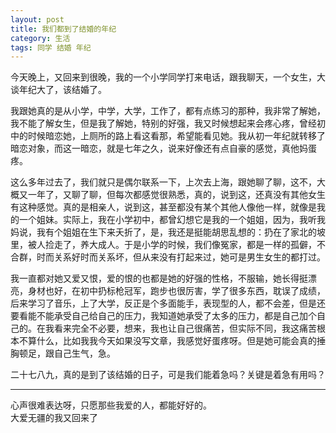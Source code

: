 ```yaml
---
layout: post
title: 我们都到了结婚的年纪
category: 生活
tags: 同学 结婚 年纪
---
```


今天晚上，又回来到很晚，我的一个小学同学打来电话，跟我聊天，一个女生，大谈年纪大了，该结婚了。

我跟她真的是从小学，中学，大学，工作了，都有点练习的那种，我非常了解她，我不能了解女生，但是我了解她，特别的好强，我又时候想起来会疼心疼，曾经初中的时候暗恋她，上厕所的路上看这看那，希望能看见她。我从初一年纪就转移了暗恋对象，而这一暗恋，就是七年之久，说来好像还有点自豪的感觉，真他妈蛋疼。

这么多年过去了，我们就只是偶尔联系一下，上次去上海，跟她聊了聊，这不，大概又一年了，又聊了聊，但每次都感觉很熟悉，真的，说到这，还真没有其他女生有这种感觉。真的是相亲人，说到这，甚至都没有某个其他人像他一样，就像是我的一个姐妹。实际上，我在小学初中，都曾幻想它是我的一个姐姐，因为，我听我妈说，我有个姐姐在生下来夭折了，是，我还是挺能胡思乱想的：扔在了家北的坡里，被人捡走了，养大成人。于是小学的时候，我们像冤家，都是一样的孤僻，不合群，时而关系好时而关系坏，但从来没有打起来过，她可是男生女生的都打过。

我一直都对她又爱又恨，爱的恨的也都是她的好强的性格，不服输，她长得挺漂亮，身材也好，在初中扔标枪冠军，跑步也很厉害，学了很多东西，耽误了成绩，后来学习了音乐，上了大学，反正是个多面能手，表现型的人，都不会差，但是还要看能不能承受自己给自己的压力，我知道她承受了太多的压力，都是自己加个自己的。在我看来完全不必要，想来，我也让自己很痛苦，但实际不同，我这痛苦根本不算什么，比如我我今天如果没写文章，我感觉好蛋疼呀。但是她可能会真的捶胸顿足，跟自己生气，急。

二十七八九，真的是到了该结婚的日子，可是我们能着急吗？关键是着急有用吗？

---

心声很难表达呀，只愿那些我爱的人，都能好好的。  
大爱无疆的我又回来了
